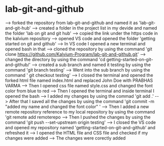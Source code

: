 # lab-git-and-github
--> forked the repository from lab-git-and-github and named it as 'lab-git-and-git-hub'
--> created a folder in the project list in my devide and named the folder 'lab on git and git hub'
--> copied the link under the https code in the kalvium repository
--> opened VS code and opened the folder 'getting started on git and github'
--> In VS code I opened a new terminal and opened bash in that 
--> cloned the repository by using the command 'git clone https://github.com/Kalvium-Program/lab-git-and-github.git'
--> changed the directory by using the command 'cd getting-started-on-git-and-github/'
--> created a sub branch and named it testing by using the command 'git branch testing'
--> Went into the sub branch by using the command ' git checkout testing'
--> I closed the terminal and opened the forked html file named index.html and replaced John Doe with PRABHAS VARMA
--> Then I opened css file named style.css and changed the font color from blue to red
--> Then I opened the terminal and inside terminal I opened the bash 
--> I added my changes by using the commad 'git add .'
--> After that I saved all the changes by using the command 'git commit -m "added my name and changed the font color" '
--> Then I added a new remote repository reference to my local repository by using the command 'git remote add remoterepo 
--> Then I pushed the changes by using the command 'git push --set-upstream origin testing'
--> I closed the VS code and opened my repository named 'getting-started-on-git-and-github' and refreshed it 
--> I opened the HTML file and CSS file and checked if my changes were added 
--> The changes were corectly added
